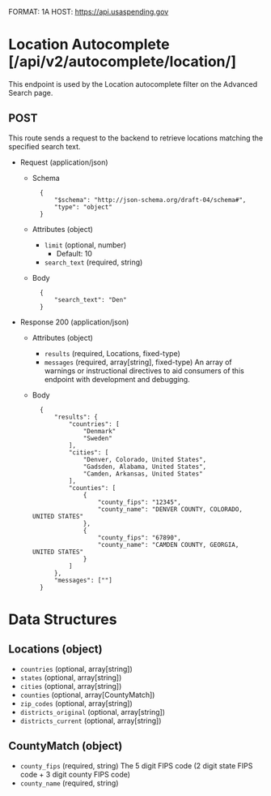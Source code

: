 FORMAT: 1A
HOST: https://api.usaspending.gov

# Location Autocomplete [/api/v2/autocomplete/location/]

This endpoint is used by the Location autocomplete filter on the Advanced Search page.

## POST

This route sends a request to the backend to retrieve locations matching the specified search text.

+ Request (application/json)
    + Schema

            {
                "$schema": "http://json-schema.org/draft-04/schema#",
                "type": "object"
            }

    + Attributes (object)
        + `limit` (optional, number)
            + Default: 10
        + `search_text` (required, string)
    + Body

            {
                "search_text": "Den"
            }

+ Response 200 (application/json)
    + Attributes (object)
        + `results` (required, Locations, fixed-type)
        + `messages` (required, array[string], fixed-type) An array of warnings or instructional directives to aid consumers of this endpoint with development and debugging.
    + Body

            {
                "results": {
                    "countries": [
                        "Denmark"
                        "Sweden"
                    ],
                    "cities": [
                        "Denver, Colorado, United States",
                        "Gadsden, Alabama, United States",
                        "Camden, Arkansas, United States"
                    ],
                    "counties": [
                        {
                            "county_fips": "12345",
                            "county_name": "DENVER COUNTY, COLORADO, UNITED STATES"
                        },
                        {
                            "county_fips": "67890",
                            "county_name": "CAMDEN COUNTY, GEORGIA, UNITED STATES"
                        }
                    ]
                },
                "messages": [""]
            }

# Data Structures

## Locations (object)
+ `countries` (optional, array[string])
+ `states` (optional, array[string])
+ `cities` (optional, array[string])
+ `counties` (optional, array[CountyMatch])
+ `zip_codes` (optional, array[string])
+ `districts_original` (optional, array[string])
+ `districts_current` (optional, array[string])

## CountyMatch (object)
+ `county_fips` (required, string) The 5 digit FIPS code (2 digit state FIPS code + 3 digit county FIPS code)
+ `county_name` (required, string)

